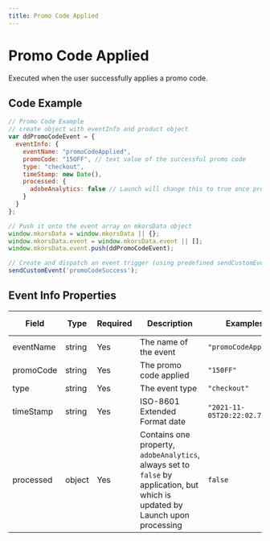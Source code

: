 ```yaml
---
title: Promo Code Applied
---
```


# Promo Code Applied
Executed when the user successfully applies a promo code.

## Code Example

```javascript
// Promo Code Example
// create object with eventInfo and product object
var ddPromoCodeEvent = {
  eventInfo: {
    eventName: "promoCodeApplied",
    promoCode: "15OFF", // text value of the successful promo code
    type: "checkout", 
    timeStamp: new Date(),
    processed: {
      adobeAnalytics: false // Launch will change this to true once processed
    }
  }
};

// Push it onto the event array on mkorsData object
window.mkorsData = window.mkorsData || {};
window.mkorsData.event = window.mkorsData.event || [];
window.mkorsData.event.push(ddPromoCodeEvent);

// Create and dispatch an event trigger (using predefined sendCustomEvent function)
sendCustomEvent('promoCodeSuccess');
```

## Event Info Properties
|Field|Type|Required|Description|Examples|Pattern|Min Length|Max Length|Min|Max|Multiple Of|
|-----|----|--------|-----------|--------|-------|----------|----------|---|---|-----------|
|eventName|string|Yes|The name of the event|`"promoCodeApplied"`|
|promoCode|string|Yes|The promo code applied|`"150FF"`|
|type|string|Yes|The event type|`"checkout"`|
|timeStamp|string|Yes|ISO-8601 Extended Format date|`"2021-11-05T20:22:02.707Z"`|
|processed|object|Yes|Contains one property, `adobeAnalytics`, always set to `false` by application, but which is updated by Launch upon processing|`false`|
